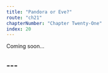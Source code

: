 ```yaml
---
title: "Pandora or Eve?"
route: "ch21"
chapterNumber: "Chapter Twenty-One"
index: 20
---
```


Coming soon...

## ---